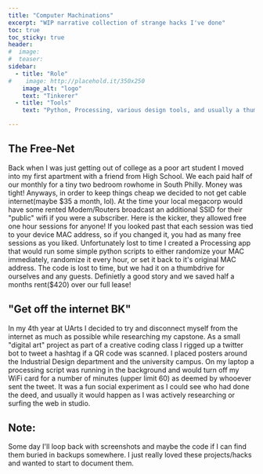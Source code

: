 ```yaml
---
title: "Computer Machinations"
excerpt: "WIP narrative collection of strange hacks I've done"
toc: true
toc_sticky: true
header:
#  image: 
#  teaser: 
sidebar:
  - title: "Role"
#    image: http://placehold.it/350x250
    image_alt: "logo"
    text: "Tinkerer"
  - title: "Tools"
    text: "Python, Processing, various design tools, and usually a thumbdrive."

---
```

## The Free-Net

Back when I was just getting out of college as a poor art student I moved into my first apartment with a friend from High School. We each paid half of our monthly for a tiny two bedroom rowhome in South Philly. Money was tight! Anyways, in order to keep things cheap we decided to not get cable internet(maybe $35 a month, lol). At the time your local megacorp would have some rented Modem/Routers broadcast an additional SSID for their "public" wifi if you were a subscriber. Here is the kicker, they allowed free one hour sessions for anyone! If you looked past that each session was tied to your device MAC address, so if you changed it, you had as many free sessions as you liked. Unfortunately lost to time I created a Processing app that would run some simple python scripts to either randomize your MAC immediately, randomize it every hour, or set it back to it's original MAC address. The code is lost to time, but we had it on a thumbdrive for ourselves and any guests. Definietly a good story and we saved half a months rent($420) over our full lease!

 

## "Get off the internet BK"

In my 4th year at UArts I decided to try and disconnect myself from the internet as much as possible while researching my capstone. As a small "digital art" project as part of a creative coding class I rigged up a twitter bot to tweet a hashtag if a QR code was scanned. I placed posters around the Industrial Design department and the university campus. On my laptop a processing script was running in the background and would turn off my WiFi card for a number of minutes (upper limit 60) as deemed by whooever sent the tweet. It was a fun social experiment as I could see who had done the deed, and usually it would happen as I was actively researching or surfing the web in studio.

## Note:

Some day I'll loop back with screenshots and maybe the code if I can find them buried in backups somewhere. I just really loved these projects/hacks and wanted to start to document them. 